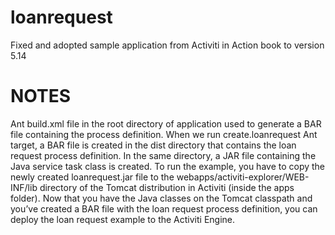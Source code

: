 loanrequest
===========

Fixed and adopted sample application from Activiti in Action book to version 5.14

NOTES
===========
Ant build.xml file in the root directory of application used to generate a BAR file containing the process definition.
When we run create.loanrequest Ant target, a BAR file is created in the dist directory that contains the loan request process definition.
In the same directory, a JAR file containing the Java service task class is created.
To run the example, you have to copy the newly created loanrequest.jar file to the
webapps/activiti-explorer/WEB-INF/lib directory of the Tomcat distribution in Activiti (inside the apps folder).
Now that you have the Java classes on the Tomcat classpath and you’ve created a
BAR file with the loan request process definition, you can deploy the loan request example to the Activiti Engine.